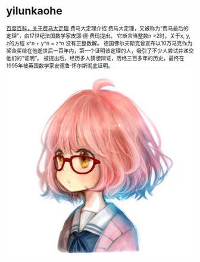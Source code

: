 # yilunkaohe
[百度百科，关于费马大定理](https://baike.baidu.com/item/%E8%B4%B9%E9%A9%AC%E5%A4%A7%E5%AE%9A%E7%90%86/80363?fr=aladdin)
                                                                费马大定理介绍
费马大定理，又被称为“费马最后的定理”，由17世纪法国数学家皮耶·德·费玛提出。 它断言当整数n >2时，关于x, y, z的方程 x^n + y^n = z^n 没有正整数解。 德国佛尔夫斯克曾宣布以10万马克作为奖金奖给在他逝世后一百年内，第一个证明该定理的人，吸引了不少人尝试并递交他们的“证明”。 被提出后，经历多人猜想辩证，历经三百多年的历史，最终在1995年被英国数学家安德鲁·怀尔斯彻底证明。
![Image text](https://raw.githubusercontent.com/zmc1113/yilunkaohe/master/7f8eac7712e9c4983bdd17b7b8f02df4.jpeg)

